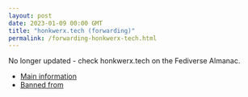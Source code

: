 ```yaml
---
layout: post
date: 2023-01-09 00:00 GMT
title: "honkwerx.tech (forwarding)"
permalink: /forwarding-honkwerx-tech.html
---
```


No longer updated - check honkwerx.tech on the Fediverse Almanac.

* [Main information](https://www.fediversealmanac.com/api/v1/instances/honkwerx.tech)
* [Banned from](https://www.fediversealmanac.com/api/v1/instances/honkwerx.tech/banned_from)

